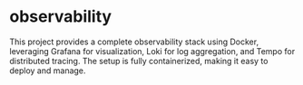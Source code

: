 # observability
This project provides a complete observability stack using Docker, leveraging Grafana for visualization, Loki for log aggregation, and Tempo for distributed tracing. The setup is fully containerized, making it easy to deploy and manage.
